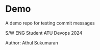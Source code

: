 # Demo
A demo repo for testing commit messages

S/W ENG Student
ATU Devops 2024

Author: Athul Sukumaran